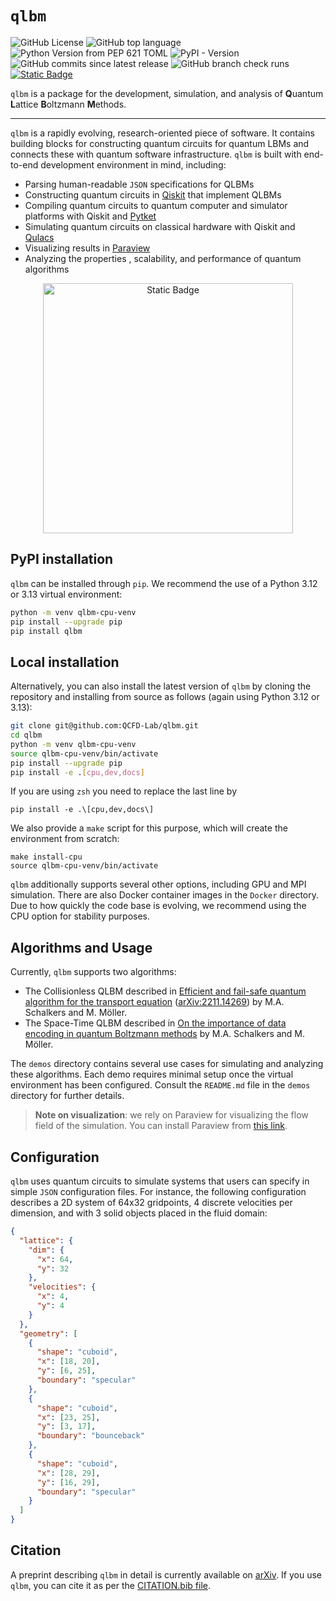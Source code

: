 # `qlbm`

![GitHub License](https://img.shields.io/github/license/qcfd-lab/qlbm?color=%2300A6D6) ![GitHub top language](https://img.shields.io/github/languages/top/qcfd-lab/qlbm?color=%2300A6D6) ![Python Version from PEP 621 TOML](https://img.shields.io/python/required-version-toml?tomlFilePath=https%3A%2F%2Fraw.githubusercontent.com%2FQCFD-Lab%2Fqlbm%2Frefs%2Fheads%2Fdev%2Fpyproject.toml?color=%2300A6D6) ![PyPI - Version](https://img.shields.io/pypi/v/qlbm?color=%2300A6D6) ![GitHub commits since latest release](https://img.shields.io/github/commits-since/qcfd-lab/qlbm/latest?color=%2300A6D6) ![GitHub branch check runs](https://img.shields.io/github/check-runs/qcfd-lab/qlbm/main?color=%2300A6D6) <a href="https://arxiv.org/abs/2411.19439">![Static Badge](https://img.shields.io/badge/preprint-blue?style=flat&label=arXiv&color=%2300A6D6)</a>

`qlbm` is a package for the development, simulation, and analysis of **Q**uantum **L**attice **B**oltzmann **M**ethods.

---

`qlbm` is a rapidly evolving, research-oriented piece of software. It contains building blocks for constructing quantum circuits for quantum LBMs and connects these with quantum software infrastructure. `qlbm` is built with end-to-end development environment in mind, including:

- Parsing human-readable `JSON` specifications for QLBMs
- Constructing quantum circuits in [Qiskit](https://www.ibm.com/quantum/qiskit) that implement QLBMs
- Compiling quantum circuits to quantum computer and simulator platforms with Qiskit and [Pytket](https://tket.quantinuum.com/api-docs/)
- Simulating quantum circuits on classical hardware with Qiskit and [Qulacs](http://docs.qulacs.org/en/latest/)
- Visualizing results in [Paraview](https://www.paraview.org/)
- Analyzing the properties , scalability, and performance of quantum algorithms

<p align="center">
<a href="https://qcfd-lab.github.io/qlbm/">
<img width=400 centered alt="Static Badge" src="https://img.shields.io/badge/Documentation-00A6D6%20?style=flat&logo=BookStack&logoColor=%23FFFFFF&logoSize=10&label=Web&color=%2300A6D6&">
</a>
</p>


## PyPI installation

`qlbm` can be installed through `pip`. We recommend the use of a Python 3.12 or 3.13 virtual environment:

```bash
python -m venv qlbm-cpu-venv
pip install --upgrade pip
pip install qlbm
```

## Local installation

Alternatively, you can also install the latest version of `qlbm` by cloning the repository and installing from source as follows (again using Python 3.12 or 3.13):

```bash
git clone git@github.com:QCFD-Lab/qlbm.git
cd qlbm
python -m venv qlbm-cpu-venv
source qlbm-cpu-venv/bin/activate
pip install --upgrade pip
pip install -e .[cpu,dev,docs]
```
If you are using `zsh` you need to replace the last line by
```
pip install -e .\[cpu,dev,docs\]
```

We also provide a `make` script for this purpose, which will create the environment from scratch:

```
make install-cpu
source qlbm-cpu-venv/bin/activate
```

`qlbm` additionally supports several other options, including GPU and MPI simulation. There are also Docker container images in the `Docker` directory. Due to how quickly the code base is evolving, we recommend using the CPU option for stability purposes.

## Algorithms and Usage


Currently, `qlbm` supports two algorithms:
 - The Collisionless QLBM described in [Efficient and fail-safe quantum algorithm for the transport equation](https://doi.org/10.1016/j.jcp.2024.112816) ([arXiv:2211.14269](https://arxiv.org/abs/2211.14269)) by M.A. Schalkers and M. Möller.
 - The Space-Time QLBM described in [On the importance of data encoding in quantum Boltzmann methods](https://link.springer.com/article/10.1007/s11128-023-04216-6) by M.A. Schalkers and M. Möller.

The `demos` directory contains several use cases for simulating and analyzing these algorithms. Each demo requires minimal setup once the virtual environment has been configured. Consult the `README.md` file in the `demos` directory for further details.

> **Note on visualization**: we rely on  Paraview for visualizing the flow field of the simulation. You can install Paraview from [this link](https://www.paraview.org/download/).

## Configuration

`qlbm` uses quantum circuits to simulate systems that users can specify in simple `JSON` configuration files. For instance, the following configuration describes a 2D system of 64x32 gridpoints, 4 discrete velocities per dimension, and with 3 solid objects placed in the fluid domain:

```JSON
{
  "lattice": {
    "dim": {
      "x": 64,
      "y": 32
    },
    "velocities": {
      "x": 4,
      "y": 4
    }
  },
  "geometry": [
    { 
      "shape": "cuboid",
      "x": [18, 20],
      "y": [6, 25],
      "boundary": "specular"
    },
    {
      "shape": "cuboid",
      "x": [23, 25],
      "y": [3, 17],
      "boundary": "bounceback"
    },
    {
      "shape": "cuboid",
      "x": [28, 29],
      "y": [16, 29],
      "boundary": "specular"
    }
  ]
}
```

## Citation

A preprint describing `qlbm` in detail is currently available on [arXiv](https://arxiv.org/abs/2411.19439). If you use `qlbm`, you can cite it as per the [CITATION.bib file](CITATION.bib).
